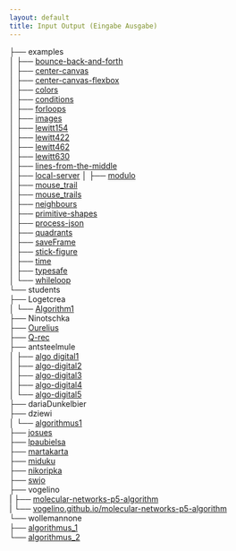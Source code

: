 ```yaml
---
layout: default
title: Input Output (Eingabe Ausgabe)
---
```


├── examples     
│   ├── [bounce-back-and-forth](examples/bounce-back-and-forth/)   
│   ├── [center-canvas](examples/center-canvas/)   
│   ├── [center-canvas-flexbox](examples/center-canvas-flexbox/)   
│   ├── [colors](examples/colors/)   
│   ├── [conditions](examples/conditions/)   
│   ├── [forloops](examples/forloops/)   
│   ├── [images](examples/images/)   
│   ├── [lewitt154](examples/lewitt154/)  
│   ├── [lewitt422](examples/lewitt422/)  
│   ├── [lewitt462](examples/lewitt462/)  
│   ├── [lewitt630](examples/lewitt630/)  
│   ├── [lines-from-the-middle](examples/lines-from-the-middle/)   
│   ├── [local-server](examples/local-server) 
│   ├── [modulo](examples/modulo/)   
│   ├── [mouse_trail](examples/mouse_trail)  
│   ├── [mouse_trails](examples/mouse_trails)  
│   ├── [neighbours](examples/neighbours/)   
│   ├── [primitive-shapes](examples/primitive-shapes/)  
│   ├── [process-json](examples/process-json)  
│   ├── [quadrants](examples/quadrants/)   
│   ├── [saveFrame](examples/saveFrame)   
│   ├── [stick-figure](examples/stick-figure)   
│   ├── [time](examples/time)   
│   ├── [typesafe](examples/typesafe)   
│   └── [whileloop](examples/whileloop)   
└── students   
    ├── Logetcrea   
    │   └── [Algorithm1](students/Logetcrea/Algorithm1)   
    ├── Ninotschka   
    ├── [Ourelius](students/Ourelius)   
    ├── [Q-rec](students/Q-rec)   
    ├── antsteelmule   
    │   ├── [algo digital1](students/antsteelmule/algo-digital1)   
    │   ├── [algo-digital2](students/antsteelmule/algo-digital2)   
    │   ├── [algo-digital3](students/antsteelmule/algo-digital3)   
    │   ├── [algo-digital4](students/antsteelmule/algo-digital4)   
    │   └── [algo-digital5](students/antsteelmule/algo-digital5)   
    ├── dariaDunkelbier   
    ├── dziewi   
    │   └── [algorithmus1](students/dziewi/algorithmus1)   
    ├── [josues](students/josues)   
    ├── [lpaubielsa](students/lpaubielsa)   
    ├── [martakarta](students/martakarta)   
    ├── [miduku](students/miduku)   
    ├── [nikoripka](students/nikoripka)   
    ├── [swjo](students/swjo)   
    ├── vogelino   
    |   ├── [molecular-networks-p5-algorithm](https://github.com/vogelino/molecular-networks-p5-algorithm)    
    |   └── [vogelino.github.io/molecular-networks-p5-algorithm](http://vogelino.github.io/molecular-networks-p5-algorithm/)    
    └── wollemannone   
        ├── [algorithmus_1](students/wollemannone/algorithmus_1)   
        └── [algorithmus_2](students/wollemannone/algorithmus_2)   